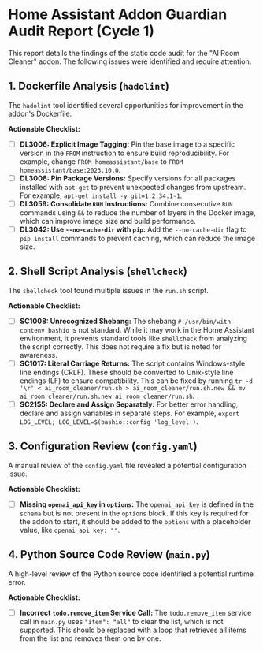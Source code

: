 # Home Assistant Addon Guardian Audit Report (Cycle 1)

This report details the findings of the static code audit for the "AI Room Cleaner" addon. The following issues were identified and require attention.

## 1. Dockerfile Analysis (`hadolint`)

The `hadolint` tool identified several opportunities for improvement in the addon's Dockerfile.

**Actionable Checklist:**

- [ ] **DL3006: Explicit Image Tagging:** Pin the base image to a specific version in the `FROM` instruction to ensure build reproducibility. For example, change `FROM homeassistant/base` to `FROM homeassistant/base:2023.10.0`.
- [ ] **DL3008: Pin Package Versions:** Specify versions for all packages installed with `apt-get` to prevent unexpected changes from upstream. For example, `apt-get install -y git=1:2.34.1-1`.
- [ ] **DL3059: Consolidate `RUN` Instructions:** Combine consecutive `RUN` commands using `&&` to reduce the number of layers in the Docker image, which can improve image size and build performance.
- [ ] **DL3042: Use `--no-cache-dir` with `pip`:** Add the `--no-cache-dir` flag to `pip install` commands to prevent caching, which can reduce the image size.

## 2. Shell Script Analysis (`shellcheck`)

The `shellcheck` tool found multiple issues in the `run.sh` script.

**Actionable Checklist:**

- [ ] **SC1008: Unrecognized Shebang:** The shebang `#!/usr/bin/with-contenv bashio` is not standard. While it may work in the Home Assistant environment, it prevents standard tools like `shellcheck` from analyzing the script correctly. This does not require a fix but is noted for awareness.
- [ ] **SC1017: Literal Carriage Returns:** The script contains Windows-style line endings (CRLF). These should be converted to Unix-style line endings (LF) to ensure compatibility. This can be fixed by running `tr -d '\r' < ai_room_cleaner/run.sh > ai_room_cleaner/run.sh.new && mv ai_room_cleaner/run.sh.new ai_room_cleaner/run.sh`.
- [ ] **SC2155: Declare and Assign Separately:** For better error handling, declare and assign variables in separate steps. For example, `export LOG_LEVEL; LOG_LEVEL=$(bashio::config 'log_level')`.

## 3. Configuration Review (`config.yaml`)

A manual review of the `config.yaml` file revealed a potential configuration issue.

**Actionable Checklist:**

- [ ] **Missing `openai_api_key` in `options`:** The `openai_api_key` is defined in the `schema` but is not present in the `options` block. If this key is required for the addon to start, it should be added to the `options` with a placeholder value, like `openai_api_key: ""`.

## 4. Python Source Code Review (`main.py`)

A high-level review of the Python source code identified a potential runtime error.

**Actionable Checklist:**

- [ ] **Incorrect `todo.remove_item` Service Call:** The `todo.remove_item` service call in `main.py` uses `"item": "all"` to clear the list, which is not supported. This should be replaced with a loop that retrieves all items from the list and removes them one by one.